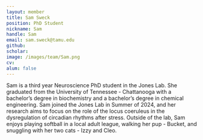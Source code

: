 ```yaml
---
layout: member
title: Sam Sweck
position: PhD Student
nickname: Sam
handle: Sam
email: sam.sweck@tamu.edu
github: 
scholar: 
image: /images/team/Sam.png
cv: 
alum: false
---
```


Sam is a third year Neuroscience PhD student in the Jones Lab. She graduated from the University of Tennessee - Chattanooga with a bachelor’s degree in biochemistry and a bachelor’s degree in chemical engineering. Sam joined the Jones Lab in Summer of 2024, and her research aims to focus on the role of the locus coeruleus in the dysregulation of circadian rhythms after stress. Outside of the lab, Sam enjoys playing softball in a local adult league, walking her pup - Bucket, and snuggling with her two cats - Izzy and Cleo.
